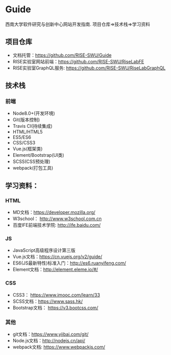 # Guide
西南大学软件研究与创新中心网站开发指南.
项目仓库=>技术栈=>学习资料
## 项目仓库
* 文档托管：<a href="https://github.com/RISE-SWU/Guide">https://github.com/RISE-SWU/Guide</a>
 * RISE实验室网站前端：<a href="https://github.com/RISE-SWU/RiseLabFE">https://github.com/RISE-SWU/RiseLabFE</a>
* RISE实验室GraphQL服务: <a href="https://github.com/RISE-SWU/RiseLabGraphQL">https://github.com/RISE-SWU/RiseLabGraphQL</a>
## 技术栈

### 前端
* Node8.0+(开发环境)
* Git(版本控制)
* Travis CI(持续集成)
* HTML/HTML5
* ES5/ES6
* CSS/CSS3
* Vue.js(框架类)
* Element/Bootstrap(UI类)
* SCSS(CSS预处理)
* webpack(打包工具)

## 学习资料：

### HTML

* MD文档：https://developer.mozilla.org/
* W3school： http://www.w3school.com.cn
* 百度IFE前端技术学院: http://ife.baidu.com/

### JS

* JavaScript高级程序设计第三版
* Vue.js文档：https://cn.vuejs.org/v2/guide/
* ES6(JS最新特性)标准入门：http://es6.ruanyifeng.com/
* Element文档：http://element.eleme.io/#/

### CSS
* CSS3： https://www.imooc.com/learn/33
* SCSS文档：https://www.sass.hk/
* Bootstrap文档： https://v3.bootcss.com/

### 其他

* git文档：https://www.yiibai.com/git/
* Node.js文档：http://nodejs.cn/api/
* webpack文档: https://www.webpackjs.com/ 

